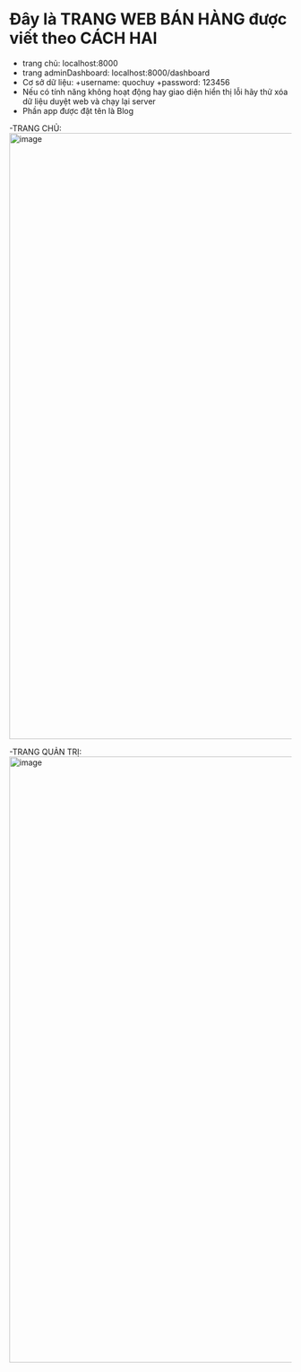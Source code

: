 # Đây là TRANG WEB BÁN HÀNG được viết theo CÁCH HAI
- trang chủ: localhost:8000
- trang adminDashboard: localhost:8000/dashboard
- Cơ sở dữ liệu:
  +username: quochuy
  +password: 123456
- Nếu có tính năng không hoạt động hay giao diện hiển thị lỗi hãy thử xóa dữ liệu duyệt web và chạy lại server
- Phần app được đặt tên là Blog

-TRANG CHỦ:
<img width="1920" height="1080" alt="image" src="https://github.com/user-attachments/assets/d2e444a3-b545-4082-a723-8bfc6baf819e" />

-TRANG QUẢN TRỊ:
<img width="1920" height="1080" alt="image" src="https://github.com/user-attachments/assets/ac074b60-60b3-4eee-a6d6-346f1c299fbc" />


